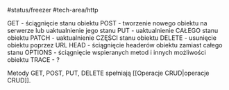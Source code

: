 #status/freezer 
#tech-area/http

GET - ściągnięcie stanu obiektu
POST - tworzenie nowego obiektu na serwerze lub uaktualnienie jego stanu
PUT - uaktualnienie CAŁEGO stanu obiektu
PATCH - uaktualnienie CZĘŚCI stanu obiektu
DELETE - usunięcie obiektu poprzez URL
HEAD - ściągnięcie headerów obiektu zamiast całego stanu
OPTIONS - ściągnięcie wspieranych metod i innych możliwości obiektu 
TRACE - ?

Metody GET, POST, PUT, DELETE spełniają [[Operacje CRUD|operacje CRUD]].
